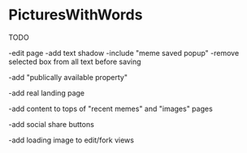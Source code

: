 PicturesWithWords
=================
TODO


-edit page
	-add text shadow
	-include "meme saved popup"
	-remove selected box from all text before saving

-add "publically available property"

-add real landing page

-add content to tops of "recent memes" and "images" pages

-add social share buttons

-add loading image to edit/fork views

